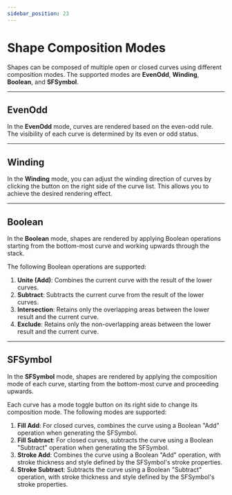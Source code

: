 ```yaml
---
sidebar_position: 23
---
```


# Shape Composition Modes

Shapes can be composed of multiple open or closed curves using different composition modes. The supported modes are **EvenOdd**, **Winding**, **Boolean**, and **SFSymbol**.

---

## EvenOdd

In the **EvenOdd** mode, curves are rendered based on the even-odd rule. The visibility of each curve is determined by its even or odd status.

---

## Winding

In the **Winding** mode, you can adjust the winding direction of curves by clicking the button on the right side of the curve list. This allows you to achieve the desired rendering effect.

---

## Boolean

In the **Boolean** mode, shapes are rendered by applying Boolean operations starting from the bottom-most curve and working upwards through the stack.

The following Boolean operations are supported:
1. **Unite (Add)**: Combines the current curve with the result of the lower curves.
2. **Subtract**: Subtracts the current curve from the result of the lower curves.
3. **Intersection**: Retains only the overlapping areas between the lower result and the current curve.
4. **Exclude**: Retains only the non-overlapping areas between the lower result and the current curve.

---

## SFSymbol

In the **SFSymbol** mode, shapes are rendered by applying the composition mode of each curve, starting from the bottom-most curve and proceeding upwards.

Each curve has a mode toggle button on its right side to change its composition mode. The following modes are supported:
1. **Fill Add**: For closed curves, combines the curve using a Boolean "Add" operation when generating the SFSymbol.
2. **Fill Subtract**: For closed curves, subtracts the curve using a Boolean "Subtract" operation when generating the SFSymbol.
3. **Stroke Add**: Combines the curve using a Boolean "Add" operation, with stroke thickness and style defined by the SFSymbol's stroke properties.
4. **Stroke Subtract**: Subtracts the curve using a Boolean "Subtract" operation, with stroke thickness and style defined by the SFSymbol's stroke properties.
